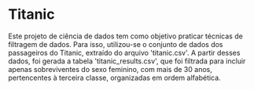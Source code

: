 # Titanic
Este projeto de ciência de dados tem como objetivo praticar técnicas de filtragem de dados. Para isso, utilizou-se o conjunto de dados dos passageiros do Titanic, extraído do arquivo 'titanic.csv'. A partir desses dados, foi gerada a tabela 'titanic_results.csv', que foi filtrada para incluir apenas sobreviventes do sexo feminino, com mais de 30 anos, pertencentes à terceira classe, organizadas em ordem alfabética.
